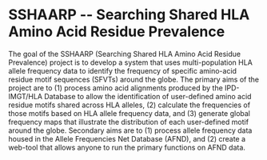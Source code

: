 # SSHAARP -- Searching Shared HLA Amino Acid Residue Prevalence

The goal of the SSHAARP (Searching Shared HLA Amino Acid Residue Prevalence) project is to develop a system that uses multi-population HLA allele frequency data to identify the frequency of specific amino-acid residue motif sequences (SFVTs) around the globe. The primary aims of the project are to (1) process amino acid alignments produced by the IPD-IMGT/HLA Database to allow the identification of user-defined amino acid residue motifs shared across HLA alleles, (2) calculate the frequencies of those motifs based on HLA allele frequency data, and (3) generate global frequency maps that illustrate the distribution of each user-defined motif around the globe. Secondary aims are to (1) process allele frequency data housed in the Allele Frequencies Net Database (AFND), and (2) create a web-tool that allows anyone to run the primary functions on AFND data.
